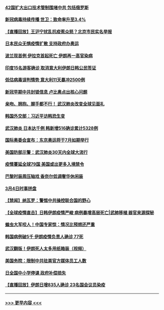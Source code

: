#### [42国扩大出口技术管制围堵中共 包括俄罗斯](../pages/prog202/a102791820.md?t=03050331) 
#### [新冠病毒持续传播 世卫：致命率升至3.4%](../pages/prog202/a102791822.md?t=03050331) 
#### [【直播回放】王沪宁扰乱抗疫惹众怒？北京市民实名举报](../pages/prog202/a102789799.md?t=03050331) 
#### [日本民众无惧疫情扩散 支持政府办奥运](../pages/prog202/a102791580.md?t=03050331) 
#### [波兰现首例 伊拉克首起死亡 伊朗再一高官染病](../pages/prog202/a102791525.md?t=03050331) 
#### [印度15名游客确诊 取消意大利伊朗日韩公民签证](../pages/prog202/a102791475.md?t=03050331) 
#### [低估病毒误判情势 意大利11天暴冲2500例](../pages/prog202/a102791348.md?t=03050331) 
#### [新冠早期中共封锁信息 卢比奥点出核心问题](../pages/prog202/a102791383.md?t=03050331) 
#### [亲吻、拥抱、握手都不行！ 武汉肺炎改变全球见面礼](../pages/prog202/a102791314.md?t=03050331) 
#### [韩国外交部：习近平访韩恐生变](../pages/prog202/a102791303.md?t=03050331) 
#### [武汉肺炎 日本达千例 韩新增516确诊累计5328例](../pages/prog202/a102791290.md?t=03050331) 
#### [国际奥委会宣布：东京奥运将于7月如期举行](../pages/prog202/a102791284.md?t=03050331) 
#### [美国防部示警：武汉肺炎30天内全球大流行](../pages/prog202/a102791222.md?t=03050331) 
#### [疫情蔓延全球79国 美国或出更多入境禁令](../pages/prog202/a102791179.md?t=03050331) 
#### [巴黎时装周压轴戏  香奈尔低调奢华休闲装](../pages/prog202/a102791146.md?t=03050331) 
#### [3月4日时事拼盘](../pages/prog202/a102791082.md?t=03050331) 
#### [【禁闻】纳瓦罗：警惕中共操控联合国的野心](../pages/prog202/a102791040.md?t=03050331) 
#### [【全球疫情直击】日韩伊朗疫情严峻 病例暴增高层死亡|武肺移植 器官来源探秘](../pages/prog202/a102791016.md?t=03050331) 
#### [蝗虫大军咬人！中国专家惊：情况比预想还严重](../pages/prog202/a102790691.md?t=03050331) 
#### [韩国病例破5千 伊朗疫情负责人确诊 77死](../pages/prog202/a102790954.md?t=03050331) 
#### [武汉翻版！伊朗死人太多用纸箱装（视频）](../pages/prog202/a102790888.md?t=03050331) 
#### [美国务院：限制中共驻美官方媒体员工人数](../pages/prog202/a102790926.md?t=03050331) 
#### [日全国中小学停课 政府补偿损失](../pages/prog202/a102790884.md?t=03050331) 
#### [【直播回放】伊朗日增835人确诊 23名国会议员染疫](../pages/prog202/a102789798.md?t=03050331) 

----
#### [ >>> 更早内容 <<< ](../indexes/prog202-earlier.md)
